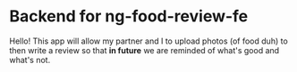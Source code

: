 # Backend for ng-food-review-fe
Hello! This app will allow my partner and I to upload photos (of food duh) to then write a review so that **in future** we are reminded of what's good and what's not.